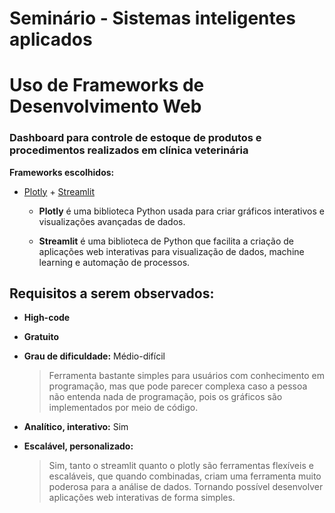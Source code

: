 # Seminário - Sistemas inteligentes aplicados

# Uso de Frameworks de Desenvolvimento Web

### Dashboard para controle de estoque de produtos e procedimentos realizados em clínica veterinária

**Frameworks escolhidos:** 
- [Plotly](https://plotly.com/) + [Streamlit](https://streamlit.io/)

    - **Plotly** é uma biblioteca Python usada para criar gráficos interativos e visualizações avançadas de dados.

    - **Streamlit** é uma biblioteca de Python que facilita a criação de aplicações web interativas para visualização de dados, machine learning e automação de processos.

## Requisitos a serem observados:

- **High-code**
- **Gratuito**
- **Grau de dificuldade:** Médio-difícil

    > Ferramenta bastante simples para usuários com conhecimento em programação, mas que pode parecer complexa caso a pessoa não entenda nada de programação, pois os gráficos são implementados por meio de código.
- **Analítico, interativo:** Sim
- **Escalável, personalizado:**

    > Sim, tanto o streamlit quanto o plotly são ferramentas flexíveis e escaláveis, que quando combinadas, criam uma ferramenta muito poderosa para a análise de dados. Tornando possível desenvolver aplicações web interativas de forma simples.